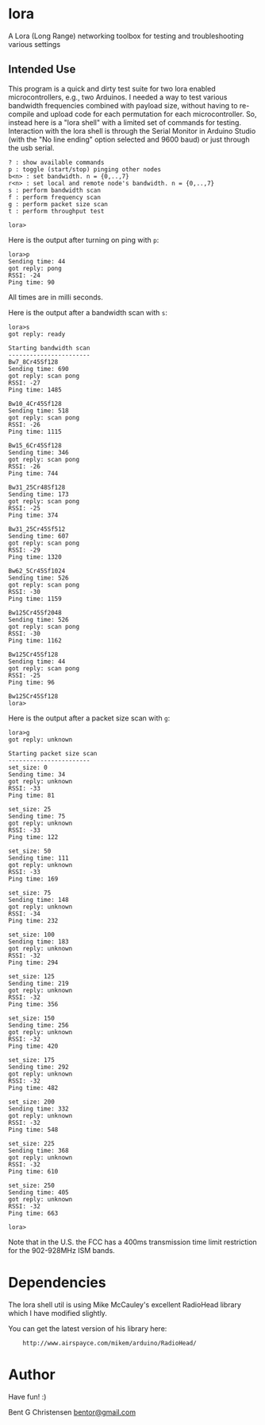 # lora
A Lora (Long Range) networking toolbox for testing and troubleshooting various settings

## Intended Use
This program is a quick and dirty test suite for two lora enabled microcontrollers, e.g., two Arduinos. I needed a way to test various bandwidth frequencies combined with payload size, without having to re-compile and upload code for each permutation for each microcontroller. So, instead here is a "lora shell" with a limited set of commands for testing. Interaction with the lora shell is through the Serial Monitor in Arduino Studio (with the "No line ending" option selected and 9600 baud) or just through the usb serial.     

```
? : show available commands
p : toggle (start/stop) pinging other nodes
b<n> : set bandwidth. n = {0,..,7}
r<n> : set local and remote node's bandwidth. n = {0,..,7}
s : perform bandwidth scan
f : perform frequency scan
g : perform packet size scan
t : perform throughput test

lora>
```

Here is the output after turning on ping with `p`:

```
lora>p
Sending time: 44
got reply: pong
RSSI: -24
Ping time: 90
```

All times are in milli seconds.

Here is the output after a bandwidth scan with `s`:

```
lora>s
got reply: ready

Starting bandwidth scan
-----------------------
Bw7_8Cr45Sf128
Sending time: 690
got reply: scan pong
RSSI: -27
Ping time: 1485

Bw10_4Cr45Sf128
Sending time: 518
got reply: scan pong
RSSI: -26
Ping time: 1115

Bw15_6Cr45Sf128
Sending time: 346
got reply: scan pong
RSSI: -26
Ping time: 744

Bw31_25Cr48Sf128
Sending time: 173
got reply: scan pong
RSSI: -25
Ping time: 374

Bw31_25Cr45Sf512
Sending time: 607
got reply: scan pong
RSSI: -29
Ping time: 1320

Bw62_5Cr45Sf1024
Sending time: 526
got reply: scan pong
RSSI: -30
Ping time: 1159

Bw125Cr45Sf2048
Sending time: 526
got reply: scan pong
RSSI: -30
Ping time: 1162

Bw125Cr45Sf128
Sending time: 44
got reply: scan pong
RSSI: -25
Ping time: 96

Bw125Cr45Sf128
lora>
```

Here is the output after a packet size scan with `g`:


```
lora>g
got reply: unknown

Starting packet size scan
-----------------------
set_size: 0
Sending time: 34
got reply: unknown
RSSI: -33
Ping time: 81

set_size: 25
Sending time: 75
got reply: unknown
RSSI: -33
Ping time: 122

set_size: 50
Sending time: 111
got reply: unknown
RSSI: -33
Ping time: 169

set_size: 75
Sending time: 148
got reply: unknown
RSSI: -34
Ping time: 232

set_size: 100
Sending time: 183
got reply: unknown
RSSI: -32
Ping time: 294

set_size: 125
Sending time: 219
got reply: unknown
RSSI: -32
Ping time: 356

set_size: 150
Sending time: 256
got reply: unknown
RSSI: -32
Ping time: 420

set_size: 175
Sending time: 292
got reply: unknown
RSSI: -32
Ping time: 482

set_size: 200
Sending time: 332
got reply: unknown
RSSI: -32
Ping time: 548

set_size: 225
Sending time: 368
got reply: unknown
RSSI: -32
Ping time: 610

set_size: 250
Sending time: 405
got reply: unknown
RSSI: -32
Ping time: 663

lora>
```

Note that in the U.S. the FCC has a 400ms transmission time limit restriction for the 902-928MHz ISM bands. 

# Dependencies
The lora shell util is using Mike McCauley's excellent RadioHead library which I have modified slightly.

You can get the latest version of his library here:

        http://www.airspayce.com/mikem/arduino/RadioHead/


# Author
Have fun! :)

Bent G Christensen <bentor@gmail.com>

